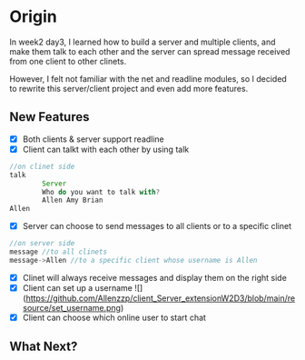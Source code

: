# Origin
In week2 day3, I learned how to build a server and multiple clients, and make them talk to each other and the server can spread message received from one client to other clinets.

However, I felt not familiar with the net and readline modules, so I decided to rewrite this server/client project and even add more features.

## New Features
- [x] Both clients & server support readline
- [x] Client can talkt with each other by using talk
```js
//on clinet side
talk
        Server
        Who do you want to talk with?
        Allen Amy Brian
Allen
```
- [x] Server can choose to send messages to all clients or to a specific clinet
```js
//on server side
message //to all clinets
message->Allen //to a specific client whose username is Allen
```
- [x] Clinet will always receive messages and display them on the right side
- [x] Client can set up a username
![] (https://github.com/Allenzzp/client_Server_extensionW2D3/blob/main/resource/set_username.png)
- [x] Client can choose which online user to start chat

## What Next?